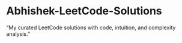 # Abhishek-LeetCode-Solutions
“My curated LeetCode solutions with code, intuition, and complexity analysis.”
